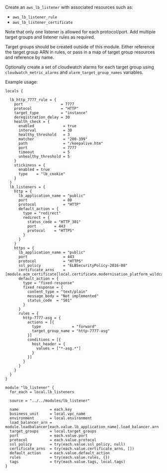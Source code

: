 Create an `aws_lb_listener` with associated resources such as:

- `aws_lb_listener_rule`
- `aws_lb_listener_certificate`

Note that only one listener is allowed for each protocol/port. Add
multiple target groups and listener rules as required.

Target groups should be created outside of this module. Either
reference the target group ARN in rules, or pass in a map of target
group resources and reference by name.

Optionally create a set of cloudwatch alarms for each target group
using `cloudwatch_metric_alarms` and `alarm_target_group_names`
variables.

Example usage:

```
locals {

  lb_http_7777_rule = {
    port                 = 7777
    protocol             = "HTTP"
    target_type          = "instance"
    deregistration_delay = 30
    health_check = {
      enabled             = true
      interval            = 30
      healthy_threshold   = 3
      matcher             = "200-399"
      path                = "/keepalive.htm"
      port                = 7777
      timeout             = 5
      unhealthy_threshold = 5
    }
    stickiness = {
      enabled = true
      type    = "lb_cookie"
    }
  }
  lb_listeners = {
    http = {
      lb_application_name = "public"
      port                = 80
      protocol            = "HTTP"
      default_action = {
        type = "redirect"
        redirect = {
          status_code = "HTTP_301"
          port        = 443
          protocol    = "HTTPS"
        }
      }
    }
    https = {
      lb_application_name = "public"
      port                = 443
      protocol            = "HTTPS"
      ssl_policy          = "ELBSecurityPolicy-2016-08"
      certificate_arns    = [module.acm_certificate[local.certificate.modernisation_platform_wildcard.name].arn]
      default_action = {
        type = "fixed-response"
        fixed_response = {
          content_type = "text/plain"
          message_body = "Not implemented"
          status_code  = "501"
        }
      }
      rules = {
        http-7777-asg = {
          actions = [{
            type              = "forward"
            target_group_name = "http-7777-asg"
          }]
          conditions = [{
            host_header = {
              values = ["*-asg.*"]
            }
          }]
        }
      }
    }
  }
}

module "lb_listener" {
  for_each = local.lb_listeners

  source = "../../modules/lb_listener"

  name              = each.key
  business_unit     = local.vpc_name
  environment       = local.environment
  load_balancer_arn = module.loadbalancer[each.value.lb_application_name].load_balancer.arn
  target_groups     = local.target_groups
  port              = each.value.port
  protocol          = each.value.protocol
  ssl_policy        = try(each.value.ssl_policy, null)
  certificate_arns  = try(each.value.certificate_arns, [])
  default_action    = each.value.default_action
  rules             = try(each.value.rules, {})
  tags              = try(each.value.tags, local.tags)
}
```
